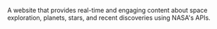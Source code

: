 A website that provides real-time and engaging content about space exploration, planets, stars, and recent discoveries using NASA's APIs.
